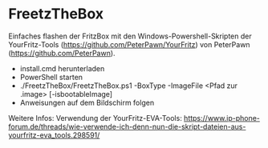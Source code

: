 # FreetzTheBox
Einfaches flashen der FritzBox mit den Windows-Powershell-Skripten der YourFritz-Tools (https://github.com/PeterPawn/YourFritz) von PeterPawn (https://github.com/PeterPawn).

  - install.cmd herunterladen
  - PowerShell starten
  - ./FreetzTheBox/FreetzTheBox.ps1 -BoxType <Boxnummer> -ImageFile <Pfad zur .image> [-isbootableImage]
  - Anweisungen auf dem Bildschirm folgen

Weitere Infos:
Verwendung der YourFritz-EVA-Tools: https://www.ip-phone-forum.de/threads/wie-verwende-ich-denn-nun-die-skript-dateien-aus-yourfritz-eva_tools.298591/
